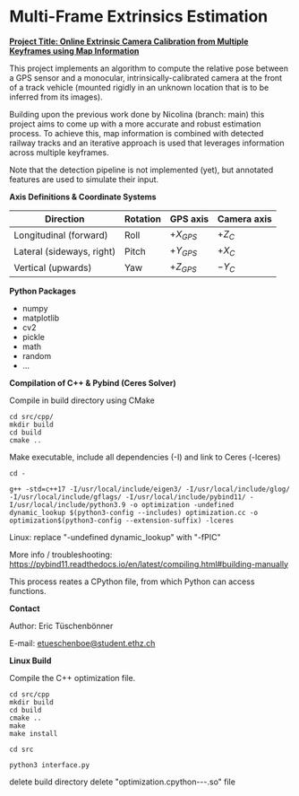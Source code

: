 # Multi-Frame Extrinsics Estimation
**<u>Project Title: Online Extrinsic Camera Calibration from Multiple Keyframes using Map Information</u>**

This project implements an algorithm to compute the relative pose between a GPS sensor and a monocular, intrinsically-calibrated camera at the front of a track vehicle (mounted rigidly in an unknown location that is to be inferred from its images).

Building upon the previous work done by Nicolina (branch: main) this project aims to come up with a more accurate and robust estimation process. To achieve this, map information is combined with detected railway tracks and an iterative approach is used that leverages information across multiple keyframes.

Note that the detection pipeline is not implemented (yet), but annotated features are used to simulate their input.

**Axis Definitions & Coordinate Systems**

| Direction                 | Rotation | GPS axis   | Camera axis |
|---------------------------|----------|------------|-------------|
| Longitudinal (forward)    | Roll     | $+X_{GPS}$ | $+Z_C$      |
| Lateral (sideways, right) | Pitch    | $+Y_{GPS}$ | $+X_C$      |
| Vertical (upwards)        | Yaw      | $+Z_{GPS}$ | $-Y_C$      |


**Python Packages**

- numpy
- matplotlib
- cv2
- pickle
- math
- random
- ...


**Compilation of C++ & Pybind (Ceres Solver)**

Compile in build directory using CMake

```console
cd src/cpp/
mkdir build
cd build
cmake ..
```


Make executable, include all dependencies (-I) and link to Ceres (-lceres)


```console
cd -

g++ -std=c++17 -I/usr/local/include/eigen3/ -I/usr/local/include/glog/ -I/usr/local/include/gflags/ -I/usr/local/include/pybind11/ -I/usr/local/include/python3.9 -o optimization -undefined dynamic_lookup $(python3-config --includes) optimization.cc -o optimization$(python3-config --extension-suffix) -lceres
````

Linux: replace "-undefined dynamic_lookup" with "-fPIC"

More info / troubleshooting: https://pybind11.readthedocs.io/en/latest/compiling.html#building-manually

This process reates a CPython file, from which Python can access functions.

**Contact**

Author: Eric Tüschenbönner

E-mail: etueschenboe@student.ethz.ch



**Linux Build**

Compile the C++ optimization file.

```console
cd src/cpp
mkdir build
cd build
cmake ..
make
make install

cd src

python3 interface.py
```


delete build directory
delete "optimization.cpython---.so" file